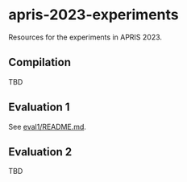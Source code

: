# apris-2023-experiments
Resources for the experiments in APRIS 2023. 

## Compilation
TBD

## Evaluation 1
See [eval1/README.md](eval1/README.md).

## Evaluation 2
TBD
